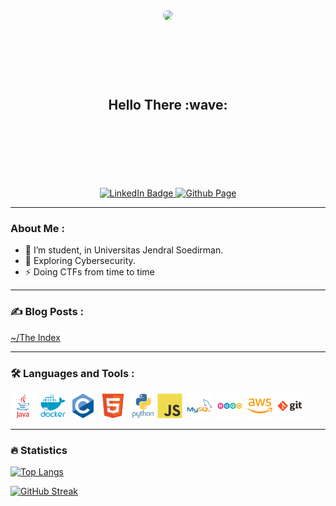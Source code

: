 <div id="header" align="center">
  <img src="https://avatars.githubusercontent.com/u/99408454?v=4" width="100" style="border-radius: 50px"/>
</div>
<div id="name" align="center" style="margin-top: 3vh">
    <h2> Hello There :wave: </h2>
</div>
<div id="badges" align="center" style="margin-top: 3vh">
  <a href="https://www.linkedin.com/in/putrantosurya/">
    <img src="https://img.shields.io/badge/LinkedIn-blue?style=for-the-badge&logo=linkedin&logoColor=white" alt="LinkedIn Badge"/>
  </a>
  <a href="https://Samestora.github.io">
    <img src="https://img.shields.io/badge/github-black?style=for-the-badge&logo=github&logoColor=white" alt="Github Page"/>
  </a>
</div>

---
### About Me :
- :telescope: I’m student, in Universitas Jendral Soedirman.
- :seedling: Exploring Cybersecurity.
- :zap: Doing CTFs from time to time

---
### :writing_hand: Blog Posts :
[~/The Index](https://Samestora.github.io)

---
### :hammer_and_wrench: Languages and Tools :
<div>
  <img src="https://github.com/devicons/devicon/blob/master/icons/java/java-original-wordmark.svg" title="Java" alt="Java" width="40" height="40"/>&nbsp;
  <img src="https://github.com/devicons/devicon/blob/master/icons/docker/docker-plain-wordmark.svg"  title="Docker" alt="Docker" width="40" height="40"/>&nbsp;
  <img src="https://github.com/devicons/devicon/blob/master/icons/c/c-original.svg"  title="c" alt="c" width="40" height="40"/>&nbsp;
  <img src="https://github.com/devicons/devicon/blob/master/icons/html5/html5-original.svg" title="HTML5" alt="HTML" width="40" height="40"/>&nbsp;
  <img src="https://github.com/devicons/devicon/blob/master/icons/python/python-original-wordmark.svg" title="python" alt="python" width="40" height="40"/>
  <img src="https://github.com/devicons/devicon/blob/master/icons/javascript/javascript-original.svg" title="JavaScript" alt="JavaScript" width="40" height="40"/>&nbsp;
  <img src="https://github.com/devicons/devicon/blob/master/icons/mysql/mysql-original-wordmark.svg" title="MySQL"  alt="MySQL" width="40" height="40"/>&nbsp;
  <img src="https://github.com/devicons/devicon/blob/master/icons/hugo/hugo-original-wordmark.svg" title="Hugo"  alt="Hugo" width="40" height="40"/>&nbsp;
  <img src="https://github.com/devicons/devicon/blob/master/icons/amazonwebservices/amazonwebservices-plain-wordmark.svg" title="AWS" alt="AWS" width="40" height="40"/>&nbsp;
  <img src="https://github.com/devicons/devicon/blob/master/icons/git/git-original-wordmark.svg" title="Git" **alt="Git" width="40" height="40"/>
</div>

---
### :fire: Statistics
[![Top Langs](https://github-readme-stats.vercel.app/api/top-langs/?username=Samestora)](https://github.com/anuraghazra/github-readme-stats)

[![GitHub Streak](http://github-readme-streak-stats.herokuapp.com?user=Samestora&theme=dark&background=000000)](https://git.io/streak-stats)